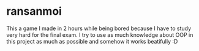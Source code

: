 # ransanmoi
This a game I made in 2 hours while being bored because I have to study very hard for the final exam.
I try to use as much knowledge about OOP in this project as much as possible and somehow it works beatifully :D
